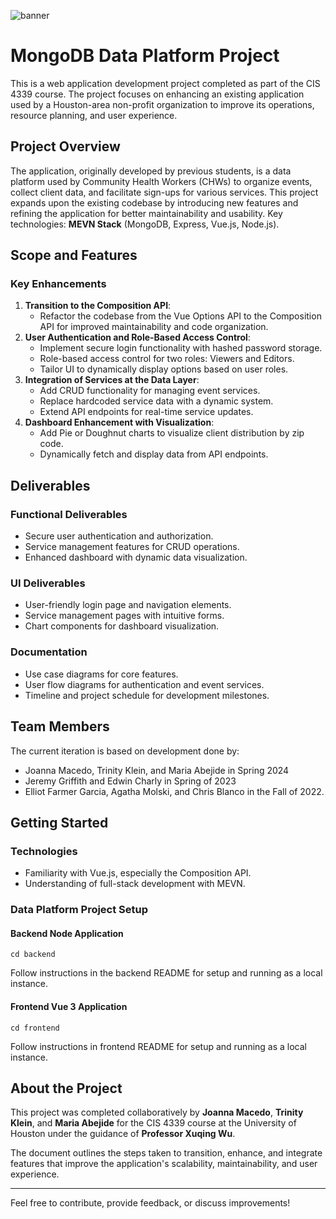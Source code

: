 ![banner](https://cdn.prod.website-files.com/60ff451f4874316baf91d00d/640801740194ae4d1c929104_Benefits%20of%20Modern%20Data%20Platform%20-%20Blogpost%20-%201000x500.png)

# MongoDB Data Platform Project

This is a web application development project completed as part of the CIS 4339 course. The project focuses on enhancing an existing application used by a Houston-area non-profit organization to improve its operations, resource planning, and user experience.

## Project Overview
The application, originally developed by previous students, is a data platform used by Community Health Workers (CHWs) to organize events, collect client data, and facilitate sign-ups for various services. This project expands upon the existing codebase by introducing new features and refining the application for better maintainability and usability.
Key technologies: **MEVN Stack** (MongoDB, Express, Vue.js, Node.js).

## Scope and Features

### Key Enhancements
1. **Transition to the Composition API**:
   - Refactor the codebase from the Vue Options API to the Composition API for improved maintainability and code organization.
2. **User Authentication and Role-Based Access Control**:
   - Implement secure login functionality with hashed password storage.
   - Role-based access control for two roles: Viewers and Editors.
   - Tailor UI to dynamically display options based on user roles.
3. **Integration of Services at the Data Layer**:
   - Add CRUD functionality for managing event services.
   - Replace hardcoded service data with a dynamic system.
   - Extend API endpoints for real-time service updates.
4. **Dashboard Enhancement with Visualization**:
   - Add Pie or Doughnut charts to visualize client distribution by zip code.
   - Dynamically fetch and display data from API endpoints.

## Deliverables

### Functional Deliverables
- Secure user authentication and authorization.
- Service management features for CRUD operations.
- Enhanced dashboard with dynamic data visualization.

### UI Deliverables
- User-friendly login page and navigation elements.
- Service management pages with intuitive forms.
- Chart components for dashboard visualization.

### Documentation
- Use case diagrams for core features.
- User flow diagrams for authentication and event services.
- Timeline and project schedule for development milestones.

## Team Members
The current iteration is based on development done by:
* Joanna Macedo, Trinity Klein, and Maria Abejide in Spring 2024
* Jeremy Griffith and Edwin Charly in Spring of 2023
* Elliot Farmer Garcia, Agatha	Molski, and Chris Blanco in the Fall of 2022.

## Getting Started

### Technologies
- Familiarity with Vue.js, especially the Composition API.
- Understanding of full-stack development with MEVN.

### Data Platform Project Setup
#### Backend Node Application
```
cd backend
```
Follow instructions in the backend README for setup and running as a local instance.

#### Frontend Vue 3 Application
```
cd frontend
```
Follow instructions in frontend README for setup and running as a local instance.


## About the Project

This project was completed collaboratively by **Joanna Macedo**, **Trinity Klein**, and **Maria Abejide** for the CIS 4339 course at the University of Houston under the guidance of **Professor Xuqing Wu**.

The document outlines the steps taken to transition, enhance, and integrate features that improve the application's scalability, maintainability, and user experience.

---

Feel free to contribute, provide feedback, or discuss improvements!

